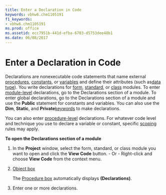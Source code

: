 ```yaml
---
title: Enter a Declaration in Code
keywords: vbhw6.chm1105191
f1_keywords:
- vbhw6.chm1105191
ms.prod: office
ms.assetid: ecc7951b-441d-efba-6703-d5753dee48b1
ms.date: 06/08/2017
---
```



# Enter a Declaration in Code

Declarations are nonexecutable code statements that name external [procedures](../Glossary/vbe-glossary.md#procedure), [constants](../Glossary/vbe-glossary.md#constant), or [variables](../Glossary/vbe-glossary.md#variable) and define their attributes (such as[data type](../Glossary/vbe-glossary.md#data-type)). You write declarations for [form](../Glossary/vbe-glossary.md#form-module), [standard](../Glossary/vbe-glossary.md#code-module), or [class](../Glossary/vbe-glossary.md#class-module) modules. To enter [module-level](../Glossary/vbe-glossary.md#module-level) declarations, go to the Declarations section of a module. To enter global declarations, go to the Declarations section of a module and use the **Public** statement for constants and variables. You can also use the **Dim**, **Static**, and **Private**[keywords](../Glossary/vbe-glossary.md#keyword) to make declarations.

You can also enter [procedure-level](../Glossary/vbe-glossary.md#procedure-level) declarations. For whatever code level and technique you use to declare a variable or constant, specific [scoping](../Glossary/vbe-glossary.md#scope) rules may apply.

 **To open the Declarations section of a module**



1. In the  **Project** window, select the form, standard, or class module you want to open and click the **View Code** button. - Or - Right-click and choose **View Code** from the context menu.
    
2. [Object box](../Glossary/vbe-glossary.md#object-box)
    
    The [Procedure box](../Glossary/vbe-glossary.md#procedure-box) automatically displays **(Declarations)**.
    
3. Enter one or more declarations.
    


